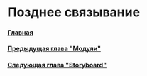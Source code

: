 # Позднее связывание


#### [Главная](main.md)
#### [Предыдущая глава "Модули"](module.md)
#### [Следующая глава "Storyboard"](storyboard.md)
